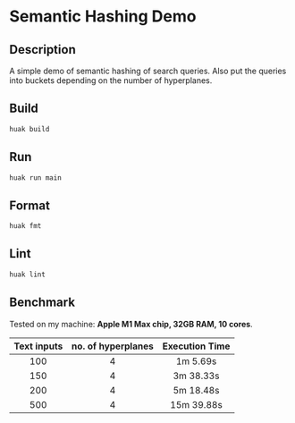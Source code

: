 # Semantic Hashing Demo

## Description

A simple demo of semantic hashing of search queries. Also put the queries into buckets depending on the number of hyperplanes.

## Build

```sh
huak build
```

## Run

```sh
huak run main
```

## Format

```sh
huak fmt
```

## Lint

```sh
huak lint
```

## Benchmark

Tested on my machine: **Apple M1 Max chip, 32GB RAM, 10 cores**.

| Text inputs | no. of hyperplanes | Execution Time |
| :---------: | :----------------: | :------------: |
|     100     |         4          |    1m 5.69s    |
|     150     |         4          |   3m 38.33s    |
|     200     |         4          |   5m 18.48s    |
|     500     |         4          |   15m 39.88s   |
